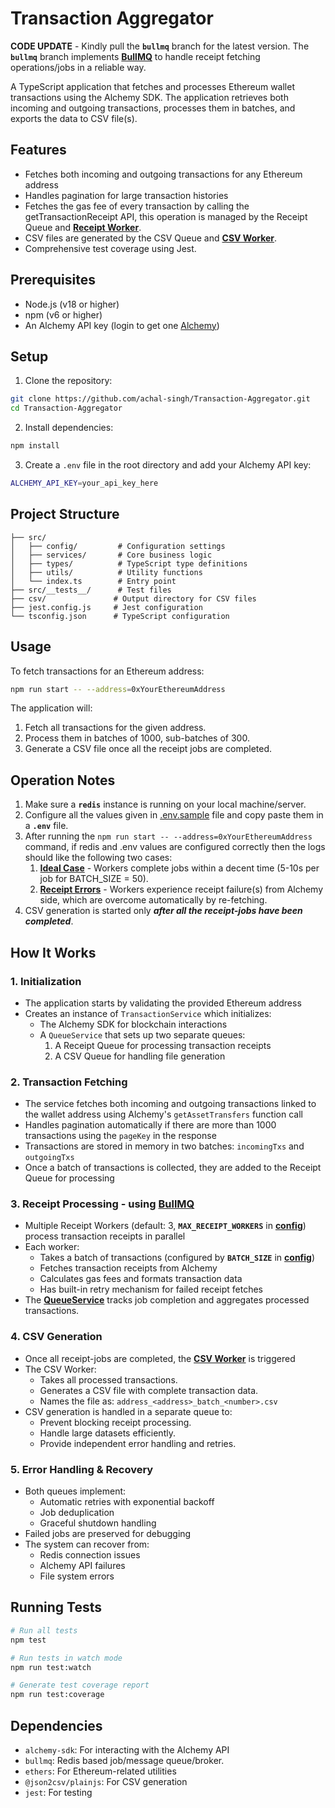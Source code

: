 # Transaction Aggregator

**CODE UPDATE** - Kindly pull the **`bullmq`** branch for the latest version. The **`bullmq`** branch implements [**BullMQ**](https://docs.bullmq.io/) to handle receipt fetching operations/jobs in a reliable way.

A TypeScript application that fetches and processes Ethereum wallet transactions using the Alchemy SDK. The application retrieves both incoming and outgoing transactions, processes them in batches, and exports the data to CSV file(s).

## Features

- Fetches both incoming and outgoing transactions for any Ethereum address
- Handles pagination for large transaction histories
- Fetches the gas fee of every transaction by calling the getTransactionReceipt API, this operation is managed by the Receipt Queue and [**Receipt Worker**](./src/services/receiptWorker.ts).
- CSV files are generated by the CSV Queue and [**CSV Worker**](./src/services/csvWorker.ts).
- Comprehensive test coverage using Jest.

## Prerequisites

- Node.js (v18 or higher)
- npm (v6 or higher)
- An Alchemy API key (login to get one [Alchemy](https://auth.alchemy.com/))

## Setup

1. Clone the repository:

```bash
git clone https://github.com/achal-singh/Transaction-Aggregator.git
cd Transaction-Aggregator
```

2. Install dependencies:

```bash
npm install
```

3. Create a `.env` file in the root directory and add your Alchemy API key:

```bash
ALCHEMY_API_KEY=your_api_key_here
```

## Project Structure

```
├── src/
│   ├── config/         # Configuration settings
│   ├── services/       # Core business logic
│   ├── types/          # TypeScript type definitions
│   ├── utils/          # Utility functions
│   └── index.ts        # Entry point
├── src/__tests__/      # Test files
├── csv/               # Output directory for CSV files
├── jest.config.js     # Jest configuration
└── tsconfig.json      # TypeScript configuration
```

## Usage

To fetch transactions for an Ethereum address:

```bash
npm run start -- --address=0xYourEthereumAddress
```

The application will:

1. Fetch all transactions for the given address.
2. Process them in batches of 1000, sub-batches of 300.
3. Generate a CSV file once all the receipt jobs are completed.

## Operation Notes

1. Make sure a **`redis`** instance is running on your local machine/server.
2. Configure all the values given in [.env.sample](/.env.sample) file and copy paste them in a **`.env`** file.
3. After running the `npm run start -- --address=0xYourEthereumAddress` command, if redis and .env values are configured correctly then the logs should like the following two cases:
   1. [**Ideal Case**](./assets/ideal.png) - Workers complete jobs within a decent time (5-10s per job for BATCH_SIZE = 50).
   2. [**Receipt Errors**](./assets/receipt_error.png) - Workers experience receipt failure(s) from Alchemy side, which are overcome automatically by re-fetching.
4. CSV generation is started only **_after all the receipt-jobs have been completed_**.

## How It Works

### 1. Initialization

- The application starts by validating the provided Ethereum address
- Creates an instance of `TransactionService` which initializes:
  - The Alchemy SDK for blockchain interactions
  - A `QueueService` that sets up two separate queues:
    1. A Receipt Queue for processing transaction receipts
    2. A CSV Queue for handling file generation

### 2. Transaction Fetching

- The service fetches both incoming and outgoing transactions linked to the wallet address using Alchemy's `getAssetTransfers` function call
- Handles pagination automatically if there are more than 1000 transactions using the `pageKey` in the response
- Transactions are stored in memory in two batches: `incomingTxs` and `outgoingTxs`
- Once a batch of transactions is collected, they are added to the Receipt Queue for processing

### 3. Receipt Processing - using [**BullMQ**](https://docs.bullmq.io/)

- Multiple Receipt Workers (default: 3, **`MAX_RECEIPT_WORKERS`** in [**config**](./src/config/index.ts)) process transaction receipts in parallel
- Each worker:
  - Takes a batch of transactions (configured by **`BATCH_SIZE`** in [**config**](./src/config/index.ts))
  - Fetches transaction receipts from Alchemy
  - Calculates gas fees and formats transaction data
  - Has built-in retry mechanism for failed receipt fetches
- The [**QueueService**](./src/services/queueService.ts) tracks job completion and aggregates processed transactions.

### 4. CSV Generation

- Once all receipt-jobs are completed, the [**CSV Worker**](./src/services/csvWorker.ts) is triggered
- The CSV Worker:
  - Takes all processed transactions.
  - Generates a CSV file with complete transaction data.
  - Names the file as: `address_<address>_batch_<number>.csv`
- CSV generation is handled in a separate queue to:
  - Prevent blocking receipt processing.
  - Handle large datasets efficiently.
  - Provide independent error handling and retries.

### 5. Error Handling & Recovery

- Both queues implement:
  - Automatic retries with exponential backoff
  - Job deduplication
  - Graceful shutdown handling
- Failed jobs are preserved for debugging
- The system can recover from:
  - Redis connection issues
  - Alchemy API failures
  - File system errors

## Running Tests

```bash
# Run all tests
npm test

# Run tests in watch mode
npm run test:watch

# Generate test coverage report
npm run test:coverage
```

## Dependencies

- `alchemy-sdk`: For interacting with the Alchemy API
- `bullmq`: Redis based job/message queue/broker.
- `ethers`: For Ethereum-related utilities
- `@json2csv/plainjs`: For CSV generation
- `jest`: For testing
